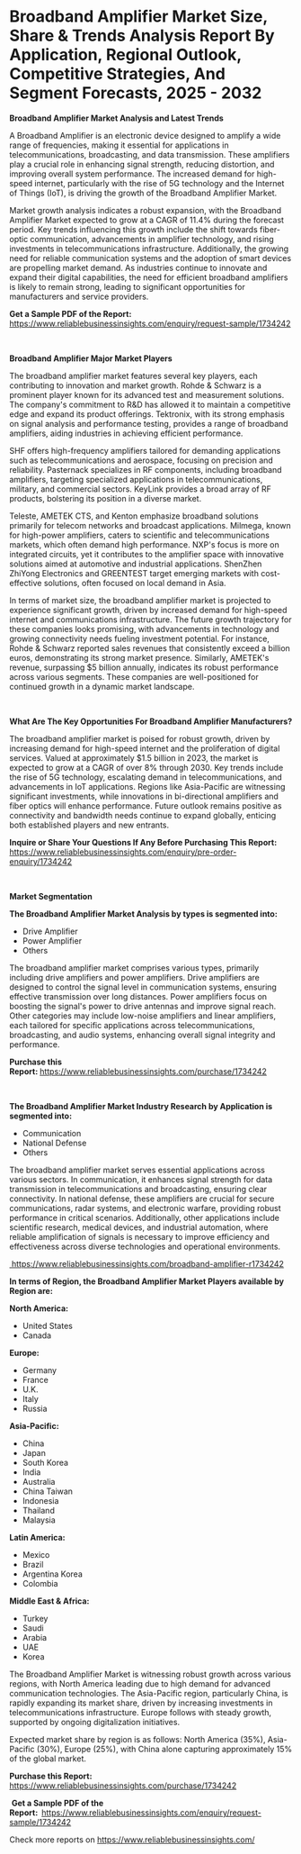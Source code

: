 <p><h1>Broadband Amplifier Market Size, Share & Trends Analysis Report By Application, Regional Outlook, Competitive Strategies, And Segment Forecasts, 2025 - 2032</h1></p><p><strong>Broadband Amplifier Market Analysis and Latest Trends</strong></p>
<p><p>A Broadband Amplifier is an electronic device designed to amplify a wide range of frequencies, making it essential for applications in telecommunications, broadcasting, and data transmission. These amplifiers play a crucial role in enhancing signal strength, reducing distortion, and improving overall system performance. The increased demand for high-speed internet, particularly with the rise of 5G technology and the Internet of Things (IoT), is driving the growth of the Broadband Amplifier Market.</p><p>Market growth analysis indicates a robust expansion, with the Broadband Amplifier Market expected to grow at a CAGR of 11.4% during the forecast period. Key trends influencing this growth include the shift towards fiber-optic communication, advancements in amplifier technology, and rising investments in telecommunications infrastructure. Additionally, the growing need for reliable communication systems and the adoption of smart devices are propelling market demand. As industries continue to innovate and expand their digital capabilities, the need for efficient broadband amplifiers is likely to remain strong, leading to significant opportunities for manufacturers and service providers.</p></p>
<p><strong>Get a Sample PDF of the Report:&nbsp;</strong> <a href="https://www.reliablebusinessinsights.com/enquiry/request-sample/1734242?utm_campaign=3100&utm_medium=2&utm_source=Github&utm_content=ia&utm_term=11042025&utm_id=broadband-amplifier">https://www.reliablebusinessinsights.com/enquiry/request-sample/1734242</a></p>
<p>&nbsp;</p>
<p><strong>Broadband Amplifier Major Market Players</strong></p>
<p><p>The broadband amplifier market features several key players, each contributing to innovation and market growth. Rohde & Schwarz is a prominent player known for its advanced test and measurement solutions. The company's commitment to R&D has allowed it to maintain a competitive edge and expand its product offerings. Tektronix, with its strong emphasis on signal analysis and performance testing, provides a range of broadband amplifiers, aiding industries in achieving efficient performance.</p><p>SHF offers high-frequency amplifiers tailored for demanding applications such as telecommunications and aerospace, focusing on precision and reliability. Pasternack specializes in RF components, including broadband amplifiers, targeting specialized applications in telecommunications, military, and commercial sectors. KeyLink provides a broad array of RF products, bolstering its position in a diverse market.</p><p>Teleste, AMETEK CTS, and Kenton emphasize broadband solutions primarily for telecom networks and broadcast applications. Milmega, known for high-power amplifiers, caters to scientific and telecommunications markets, which often demand high performance. NXP's focus is more on integrated circuits, yet it contributes to the amplifier space with innovative solutions aimed at automotive and industrial applications. ShenZhen ZhiYong Electronics and GREENTEST target emerging markets with cost-effective solutions, often focused on local demand in Asia.</p><p>In terms of market size, the broadband amplifier market is projected to experience significant growth, driven by increased demand for high-speed internet and communications infrastructure. The future growth trajectory for these companies looks promising, with advancements in technology and growing connectivity needs fueling investment potential. For instance, Rohde & Schwarz reported sales revenues that consistently exceed a billion euros, demonstrating its strong market presence. Similarly, AMETEK's revenue, surpassing $5 billion annually, indicates its robust performance across various segments. These companies are well-positioned for continued growth in a dynamic market landscape.</p></p>
<p>&nbsp;</p>
<p><strong>What Are The Key Opportunities For Broadband Amplifier Manufacturers?</strong></p>
<p><p>The broadband amplifier market is poised for robust growth, driven by increasing demand for high-speed internet and the proliferation of digital services. Valued at approximately $1.5 billion in 2023, the market is expected to grow at a CAGR of over 8% through 2030. Key trends include the rise of 5G technology, escalating demand in telecommunications, and advancements in IoT applications. Regions like Asia-Pacific are witnessing significant investments, while innovations in bi-directional amplifiers and fiber optics will enhance performance. Future outlook remains positive as connectivity and bandwidth needs continue to expand globally, enticing both established players and new entrants.</p></p>
<p><strong>Inquire or Share Your Questions If Any Before Purchasing This Report:</strong> <a href="https://www.reliablebusinessinsights.com/enquiry/pre-order-enquiry/1734242?utm_campaign=3100&utm_medium=2&utm_source=Github&utm_content=ia&utm_term=11042025&utm_id=broadband-amplifier">https://www.reliablebusinessinsights.com/enquiry/pre-order-enquiry/1734242</a></p>
<p>&nbsp;</p>
<p><strong>Market Segmentation</strong></p>
<p><strong>The Broadband Amplifier Market Analysis by types is segmented into:</strong></p>
<p><ul><li>Drive Amplifier</li><li>Power Amplifier</li><li>Others</li></ul></p>
<p><p>The broadband amplifier market comprises various types, primarily including drive amplifiers and power amplifiers. Drive amplifiers are designed to control the signal level in communication systems, ensuring effective transmission over long distances. Power amplifiers focus on boosting the signal's power to drive antennas and improve signal reach. Other categories may include low-noise amplifiers and linear amplifiers, each tailored for specific applications across telecommunications, broadcasting, and audio systems, enhancing overall signal integrity and performance.</p></p>
<p><strong>Purchase this Report:&nbsp;</strong><a href="https://www.reliablebusinessinsights.com/purchase/1734242?utm_campaign=3100&utm_medium=2&utm_source=Github&utm_content=ia&utm_term=11042025&utm_id=broadband-amplifier">https://www.reliablebusinessinsights.com/purchase/1734242</a></p>
<p>&nbsp;</p>
<p><strong>The Broadband Amplifier Market Industry Research by Application is segmented into:</strong></p>
<p><ul><li>Communication</li><li>National Defense</li><li>Others</li></ul></p>
<p><p>The broadband amplifier market serves essential applications across various sectors. In communication, it enhances signal strength for data transmission in telecommunications and broadcasting, ensuring clear connectivity. In national defense, these amplifiers are crucial for secure communications, radar systems, and electronic warfare, providing robust performance in critical scenarios. Additionally, other applications include scientific research, medical devices, and industrial automation, where reliable amplification of signals is necessary to improve efficiency and effectiveness across diverse technologies and operational environments.</p></p>
<p><a href="https://www.reliablebusinessinsights.com/broadband-amplifier-r1734242?utm_campaign=3100&utm_medium=2&utm_source=Github&utm_content=ia&utm_term=11042025&utm_id=broadband-amplifier">&nbsp;https://www.reliablebusinessinsights.com/broadband-amplifier-r1734242</a></p>
<p><strong>In terms of Region, the Broadband Amplifier Market Players available by Region are:</strong></p>
<p>
    <p> <strong> North America: </strong>
        <ul>
            <li>United States</li>
            <li>Canada</li>
        </ul>
        </p> 
    <p> <strong> Europe: </strong>
        <ul>
            <li>Germany</li>
            <li>France</li>
            <li>U.K.</li>
            <li>Italy</li>
            <li>Russia</li>
        </ul>
        </p> 
    <p> <strong> Asia-Pacific: </strong>
        <ul>
            <li>China</li>
            <li>Japan</li>
            <li>South Korea</li>
            <li>India</li>
            <li>Australia</li>
            <li>China Taiwan</li>
            <li>Indonesia</li>
            <li>Thailand</li>
            <li>Malaysia</li>
        </ul>
        </p> 
    <p> <strong> Latin America: </strong>
        <ul>
            <li>Mexico</li>
            <li>Brazil</li>
            <li>Argentina Korea</li>
            <li>Colombia</li>
        </ul>
        </p> 
    <p> <strong> Middle East & Africa: </strong>
        <ul>
            <li>Turkey</li>
            <li>Saudi</li>
            <li>Arabia</li>
            <li>UAE</li>
            <li>Korea</li>
        </ul>
    </p>
    </p>
<p><p>The Broadband Amplifier Market is witnessing robust growth across various regions, with North America leading due to high demand for advanced communication technologies. The Asia-Pacific region, particularly China, is rapidly expanding its market share, driven by increasing investments in telecommunications infrastructure. Europe follows with steady growth, supported by ongoing digitalization initiatives. </p><p>Expected market share by region is as follows: North America (35%), Asia-Pacific (30%), Europe (25%), with China alone capturing approximately 15% of the global market.</p></p>
<p><strong>Purchase this Report: </strong><a href="https://www.reliablebusinessinsights.com/purchase/1734242?utm_campaign=3100&utm_medium=2&utm_source=Github&utm_content=ia&utm_term=11042025&utm_id=broadband-amplifier">https://www.reliablebusinessinsights.com/purchase/1734242</a></p>
<p>&nbsp;<strong>Get a Sample PDF of the Report:&nbsp;&nbsp;</strong><a href="https://www.reliablebusinessinsights.com/enquiry/request-sample/1734242?utm_campaign=3100&utm_medium=2&utm_source=Github&utm_content=ia&utm_term=11042025&utm_id=broadband-amplifier">https://www.reliablebusinessinsights.com/enquiry/request-sample/1734242</a></p>
<p><strong></strong></p>
<p>Check more reports on <a href="https://www.reliablebusinessinsights.com/?utm_campaign=3100&utm_medium=2&utm_source=Github&utm_content=ia&utm_term=11042025&utm_id=broadband-amplifier">https://www.reliablebusinessinsights.com/</a></p>